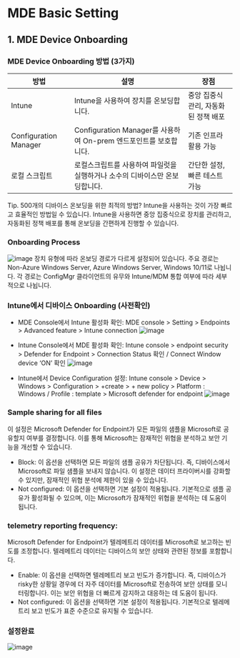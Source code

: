 # MDE Basic Setting

## 1. MDE Device Onboarding 

### MDE Device Onboarding 방법 (3가지) 
|방법|설명|장점|
|------|---|---|
|Intune|Intune을 사용하여 장치를 온보딩합니다.|중앙 집중식 관리, 자동화된 정책 배포|
|Configuration Manager|Configuration Manager를 사용하여 On-prem 엔드포인트를 보호합니다.|기존 인프라 활용 가능|
|로컬 스크립트|로컬스크립트를 사용하여 파일럿을 실행하거나 소수의 디바이스만 온보딩합니다.|간단한 설정, 빠른 테스트 가능|

Tip. 500개의 디바이스 온보딩을 위한 최적의 방법?
Intune을 사용하는 것이 가장 빠르고 효율적인 방법일 수 있습니다. 
Intune을 사용하면 중앙 집중식으로 장치를 관리하고, 자동화된 정책 배포를 통해 온보딩을 간편하게 진행할 수 있습니다.

### Onboarding Process 
![image](https://github.com/user-attachments/assets/0faa565d-5f1a-439c-b922-793e387a88b8)
장치 유형에 따라 온보딩 경로가 다르게 설정되어 있습니다. 주요 경로는 Non-Azure Windows Server, Azure Windows Server, Windows 10/11로 나뉩니다. 각 경로는 ConfigMgr 클라이언트의 유무와 Intune/MDM 통합 여부에 따라 세부적으로 나뉩니다.

### Intune에서 디바이스 Onboarding (사전확인) 
* MDE Console에서 Intune 활성화 확인: MDE console > Setting > Endpoints > Advanced feature > Intune connection
![image](https://github.com/user-attachments/assets/8ddfd76d-ee66-4c94-8a42-ffba9edcf18f)

* Intune Console에서 MDE 활성화 확인: Intune console > endpoint security > Defender for Endpoint > Connection Status 확인 / Connect Window device ‘ON’ 확인
![image](https://github.com/user-attachments/assets/53d1cf9b-d0de-4242-9eca-e1a8ab8ecc1e)

* Intune에서 Device Configuration 설정:
Intune console > Device > Windows > Configuration > +create > + new policy > Platform : Windows / Profile : template > Microsoft defender for endpoint
![image](https://github.com/user-attachments/assets/9068d85f-ac3a-440a-83e8-a8aa0af3188f)

### Sample sharing for all files
이 설정은 Microsoft Defender for Endpoint가 모든 파일의 샘플을 Microsoft로 공유할지 여부를 결정합니다. 이를 통해 Microsoft는 잠재적인 위협을 분석하고 보안 기능을 개선할 수 있습니다.
* Block: 이 옵션을 선택하면 모든 파일의 샘플 공유가 차단됩니다. 즉, 디바이스에서 Microsoft로 파일 샘플을 보내지 않습니다. 이 설정은 데이터 프라이버시를 강화할 수 있지만, 잠재적인 위협 분석에 제한이 있을 수 있습니다.
* Not configured: 이 옵션을 선택하면 기본 설정이 적용됩니다. 기본적으로 샘플 공유가 활성화될 수 있으며, 이는 Microsoft가 잠재적인 위협을 분석하는 데 도움이 됩니다.

### telemetry reporting frequency: 
Microsoft Defender for Endpoint가 텔레메트리 데이터를 Microsoft로 보고하는 빈도를 조정합니다. 텔레메트리 데이터는 디바이스의 보안 상태와 관련된 정보를 포함합니다.
* Enable: 이 옵션을 선택하면 텔레메트리 보고 빈도가 증가합니다. 즉, 디바이스가 risky한 상황일 경우에 더 자주 데이터를 Microsoft로 전송하여 보안 상태를 모니터링합니다. 이는 보안 위협을 더 빠르게 감지하고 대응하는 데 도움이 됩니다.
* Not configured: 이 옵션을 선택하면 기본 설정이 적용됩니다. 기본적으로 텔레메트리 보고 빈도가 표준 수준으로 유지될 수 있습니다.

### 설정완료
![image](https://github.com/user-attachments/assets/ada0c902-27fa-4b47-8f91-7cdf7747df96)

